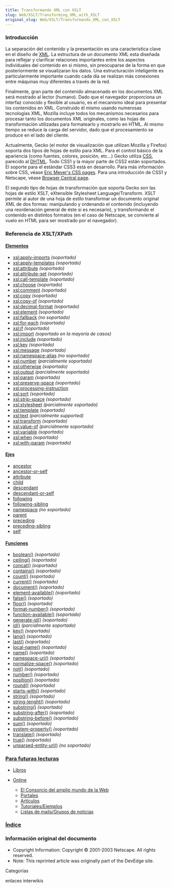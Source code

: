 ```yaml
---
title: Transformando XML con XSLT
slug: Web/XSLT/Transforming_XML_with_XSLT
original_slug: Web/XSLT/Transformando_XML_con_XSLT
---
```


### Introducción

La separación del contenido y la presentación es una característica clave en el diseño de [XML](/es/XML). La estructura de un documento XML esta diseñada para reflejar y clarificar relaciones importantes entre los aspectos individuales del contenido en si mismo, sin preocuparse de la forma en que posteriormente se visualizaran los datos. Una estructuración inteligente es particularmente importante cuando cada día se realizan más conexiones entre máquinas muy diferentes a través de la red.

Finalmente, gran parte del contenido almacenado en los documentos XML será mostrado al lector (humano). Dado que el navegador proporciona un interfaz conocido y flexible al usuario, es el mecanismo ideal para presentar los contenidos en XML. Construido él mismo usando numerosas tecnologías XML, Mozilla incluye todos los mecanismos necesarios para procesar tanto los documentos XML originales, como las hojas de transformación utilizadas para formatearlo y mostrarlo en HTML. Al mismo tiempo se reduce la carga del servidor, dado que el procesamiento se produce en el lado del cliente.

Actualmente, Gecko (el motor de visualización que utilizan Mozilla y Firefox) soporta dos tipos de hojas de estilo para XML. Para el control básico de la apariencia (como fuentes, colores, posición, etc...) Gecko utiliza [CSS](/es/CSS), parecido al [DHTML](/es/DHTML). Todo CSS1 y la mayor parte de CSS2 están soportados. El soporte para el estándar CSS3 está en desarrollo. Para más información sobre CSS, véase [Eric Meyer's CSS pages](http://www.meyerweb.com/eric/css/). Para una introducción de CSS1 y Netscape, véase [Browser Central page](http://home.netscape.com/browsers/future/standards.html#1).

El segundo tipo de hojas de transformación que soporta Gecko son las hojas de estilo XSLT, eXtensible Stylesheet Language/Transform. XSLT permite al autor de una hoja de estilo transformar un documento original XML de dos formas: manipulando y ordenando el contenido (incluyendo una reordenación general de éste si es necesario), y transformando el contenido en distintos formatos (en el caso de Netscape, se convierte al vuelo en HTML para ser mostrado por el navegador).

### Referencia de XSLT/XPath

#### [Elementos](/es/XSLT/Elementos)

- [xsl:apply-imports](/es/XSLT/apply-imports) _(soportado)_
- [xsl:apply-templates](/es/XSLT/apply-templates) _(soportado)_
- [xsl:attribute](/es/XSLT/attribute) _(soportado)_
- [xsl:attribute-set](/es/XSLT/attribute-set) _(soportado)_
- [xsl:call-template](/es/XSLT/call-template) _(soportado)_
- [xsl:choose](/es/XSLT/choose) _(soportado)_
- [xsl:comment](/es/XSLT/comment) _(soportado)_
- [xsl:copy](/es/XSLT/copy) _(soportado)_
- [xsl:copy-of](/es/XSLT/copy-of) _(soportado)_
- [xsl:decimal-format](/es/XSLT/decimal-format) _(soportado)_
- [xsl:element](/es/XSLT/element) _(soportado)_
- [xsl:fallback](/es/XSLT/fallback) _(no soportado)_
- [xsl:for-each](/es/XSLT/for-each) _(soportado)_
- [xsl:if](/es/XSLT/if) _(soportado)_
- [xsl:import](/es/XSLT/import) _(soportado en la mayoría de casos)_
- [xsl:include](/es/XSLT/include) _(soportado)_
- [xsl:key](/es/XSLT/key) _(soportado)_
- [xsl:message](/es/XSLT/message) _(soportado)_
- [xsl:namespace-alias](/es/XSLT/namespace-alias) _(no soportado)_
- [xsl:number](/es/XSLT/number) _(parcialmente soportado)_
- [xsl:otherwise](/es/XSLT/otherwise) _(soportado)_
- [xsl:output](/es/XSLT/output) _(parcialmente soportado)_
- [xsl:param](/es/XSLT/param) _(soportado)_
- [xsl:preserve-space](/es/XSLT/preserve-space) _(soportado)_
- [xsl:processing-instruction](/es/XSLT/processing-instruction)
- [xsl:sort](/es/XSLT/sort) _(soportado)_
- [xsl:strip-space](/es/XSLT/strip-space) _(soportado)_
- [xsl:stylesheet](/es/XSLT/stylesheet) _(parcialmente soportado)_
- [xsl:template](/es/XSLT/template) _(soportado)_
- [xsl:text](/es/XSLT/text) _(parcialmente supported)_
- [xsl:transform](/es/XSLT/transform) _(soportado)_
- [xsl:value-of](/es/XSLT/value-of) _(parcialmente soportado)_
- [xsl:variable](/es/XSLT/variable) _(soportado)_
- [xsl:when](/es/XSLT/when) _(soportado)_
- [xsl:with-param](/es/XSLT/with-param) _(soportado)_

#### [Ejes](/es/XPath/Ejes)

- [ancestor](/es/XPath/Ejes/ancestor)
- [ancestor-or-self](/es/XPath/Ejes/ancestor-or-self)
- [attribute](/es/XPath/Ejes/attribute)
- [child](/es/XPath/Ejes/child)
- [descendant](/es/XPath/Ejes/descendant)
- [descendant-or-self](/es/XPath/Ejes/descendant-or-self)
- [following](/es/XPath/Ejes/following)
- [following-sibling](/es/XPath/Ejes/following-sibling)
- [namespace](/es/XPath/Ejes/namespace) _(no soportado)_
- [parent](/es/XPath/Ejes/parent)
- [preceding](/es/XPath/Ejes/preceding)
- [preceding-sibling](/es/XPath/Ejes/preceding-sibling)
- [self](/es/XPath/Ejes/self)

#### [Funciones](/es/XPath/Funciones)

- [boolean()](/es/XPath/Funciones/boolean) _(soportado)_
- [ceiling()](/es/XPath/Funciones/ceiling) _(soportado)_
- [concat()](/es/XPath/Funciones/concat) _(soportado)_
- [contains()](/es/XPath/Funciones/contains) _(soportado)_
- [count()](/es/XPath/Funciones/count) _(soportado)_
- [current()](/es/XPath/Funciones/current) _(soportado)_
- [document()](/es/XPath/Funciones/document) _(soportado)_
- [element-available()](/es/XPath/Funciones/element-available) _(soportado)_
- [false()](/es/XPath/Funciones/false) _(soportado)_
- [floor()](/es/XPath/Funciones/floor) _(soportado)_
- [format-number()](/es/XPath/Funciones/format-number) _(soportado)_
- [function-available()](/es/XPath/Funciones/function-available) _(soportado)_
- [generate-id()](/es/XPath/Funciones/generate-id) _(soportado)_
- [id()](/es/XPath/Funciones/id) _(parcialmente soportado)_
- [key()](/es/XPath/Funciones/key) _(soportado)_
- [lang()](/es/XPath/Funciones/lang) _(soportado)_
- [last()](/es/XPath/Funciones/last) _(soportado)_
- [local-name()](/es/XPath/Funciones/local-name) _(soportado)_
- [name()](/es/XPath/Funciones/name) _(soportado)_
- [namespace-uri()](/es/XPath/Funciones/namespace-uri) _(soportado)_
- [normalize-space()](/es/XPath/Funciones/normalize-space) _(soportado)_
- [not()](/es/XPath/Funciones/not) _(soportado)_
- [number()](/es/XPath/Funciones/number) _(soportado)_
- [position()](/es/XPath/Funciones/position) _(soportado)_
- [round()](/es/XPath/Funciones/round) _(soportado)_
- [starts-with()](/es/XPath/Funciones/starts-with) _(soportado)_
- [string()](/es/XPath/Funciones/string) _(soportado)_
- [string-lenght()](/es/XPath/Funciones/string-length) _(soportado)_
- [substring()](/es/XPath/Funciones/substring) _(soportado)_
- [substring-after()](/es/XPath/Funciones/substring-after) _(soportado)_
- [substring-before()](/es/XPath/Funciones/substring-before) _(soportado)_
- [sum()](/es/XPath/Funciones/sum) _(soportado)_
- [system-property()](/es/XPath/Funciones/system-property) _(soportado)_
- [translate()](/es/XPath/Funciones/translate) _(soportado)_
- [true()](/es/XPath/Funciones/true) _(soportado)_
- [unparsed-entity-url()](/es/XPath/Funciones/unparsed-entity-url) _(no soportado)_

### [Para futuras lecturas](/es/Transformando_XMLcon_XSLT/Para_Futuras_Lecturas)

- [Libros](/es/Transformando_XMLcon_XSLT/Para_Futuras_Lecturas#Libros)
- [Online](/es/Transformando_XMLcon_XSLT/Para_Futuras_Lecturas#Online)

  - [El Consorcio del amplio mundo de la Web](/es/Transformando_XMLcon_XSLT/Para_Futuras_Lecturas#El_Consorcio_del_Mundo_de_la_Web)
  - [Portales](/es/Transformando_XMLcon_XSLT/Para_Futuras_Lecturas#Portales)
  - [Artículos](/es/Transformando_XMLcon_XSLT/Para_Futuras_Lecturas#Art.C3.ADculos)
  - [Tutoriales/Ejemplos](/es/Transformando_XMLcon_XSLT/Para_Futuras_Lecturas#Tutoriales.2FEjemplos)
  - [Listas de mails/Grupos de noticias](/es/Transformando_XMLcon_XSLT/Para_Futuras_Lecturas#Listas_de_mails.2FGrupos_de_noticias)

### [Índice](/es/Transformando_XML_con_XSLT/Indice)

### Información original del documento

- Copyright Information: Copyright © 2001-2003 Netscape. All rights reserved.
- Note: This reprinted article was originally part of the DevEdge site.

Categorías

enlaces interwikis
